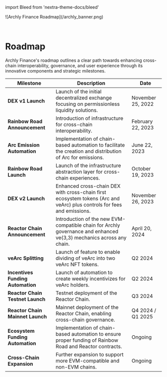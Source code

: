 import Bleed from 'nextra-theme-docs/bleed'

<Bleed>
  ![Archly Finance Roadmap](/archly_banner.png)
</Bleed>

&nbsp;

# Roadmap

Archly Finance's roadmap outlines a clear path towards enhancing cross-chain interoperability, governance, and user experience through its innovative components and strategic milestones.

| **Milestone**                | **Description**                                                                 | **Date**             |
|------------------------------|---------------------------------------------------------------------------------|----------------------|
| **DEX v1 Launch** | Launch of the initial decentralized exchange focusing on permissionless liquidity solutions. | November 25, 2022 |
| **Rainbow Road Announcement** | Introduction of infrastructure for cross-chain interoperability. | February 22, 2023 |
| **Arc Emission Automation** | Implementation of chain-based automation to facilitate the creation and distribution of Arc for emissions. | June 22, 2023 |
| **Rainbow Road Launch** | Launch of the infrastructure abstraction layer for cross-chain experiences. | October 19, 2023 |
| **DEX v2 Launch**  | Enhanced cross-chain DEX with cross-chain first ecosystem tokens (Arc and veArc) plus controls for fees and emissions. | November 26, 2023 |
| **Reactor Chain Announcement** | Introduction of the new EVM-compatible chain for Archly governance and enhanced ve(3,3) mechanics across any chain. | April 20, 2024 |
| **veArc Splitting** | Launch of feature to enable dividing of veArc into two veArc NFT tokens. | Q2 2024 |
| **Incentives Funding Automation** | Launch of automation to create weekly incentivizes for veArc holders. | Q2 2024 |
| **Reactor Chain Testnet Launch** | Testnet deployment of the Reactor Chain. | Q3 2024 |
| **Reactor Chain Mainnet Launch** | Mainnet deployment of the Reactor Chain, enabling cross-chain governance. | Q4 2024 / Q1 2025 |
| **Ecosystem Funding Automation** | Implementation of chain-based automation to ensure proper funding of Rainbow Road and Reactor contracts. | Ongoing |
| **Cross-Chain Expansion** | Further expansion to support more EVM-compatible and non-EVM chains. | Ongoing |
